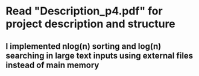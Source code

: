# Read "Description_p4.pdf" for project description and structure #
## I implemented nlog(n) sorting and log(n) searching in large text inputs using external files instead of main memory ##